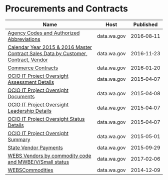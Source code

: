 # Procurements and Contracts

Name | Host | Published
---- | ---- | ---------
[Agency Codes and Authorized Abbreviations](../datasets/uie2-nw4g.md) | data.wa.gov | 2016&#x2011;08&#x2011;11
[Calendar Year 2015 & 2016 Master Contract Sales Data by Customer, Contract, Vendor](../datasets/n8q6-4twj.md) | data.wa.gov | 2016&#x2011;11&#x2011;23
[Commerce Contracts](../datasets/txep-7uqx.md) | data.wa.gov | 2016&#x2011;01&#x2011;20
[OCIO IT Project Oversight Assessment Details](../datasets/9dnz-48uh.md) | data.wa.gov | 2015&#x2011;04&#x2011;07
[OCIO IT Project Oversight Documents](../datasets/s29e-i2mw.md) | data.wa.gov | 2015&#x2011;04&#x2011;08
[OCIO IT Project Oversight Leadership Details](../datasets/3uf4-3kn2.md) | data.wa.gov | 2015&#x2011;04&#x2011;07
[OCIO IT Project Oversight Status Details](../datasets/jym6-rqxg.md) | data.wa.gov | 2015&#x2011;04&#x2011;07
[OCIO IT Project Oversight Summary](../datasets/hdh3-xc9r.md) | data.wa.gov | 2015&#x2011;05&#x2011;01
[State Vendor Payments](../datasets/sufm-u7rz.md) | data.wa.gov | 2015&#x2011;09&#x2011;29
[WEBS Vendors by commodity code and MWBE/V/Small status](../datasets/3kwi-7zsj.md) | data.wa.gov | 2017&#x2011;02&#x2011;06
[WEBSCommodities](../datasets/p3h4-ygqm.md) | data.wa.gov | 2014&#x2011;12&#x2011;09

